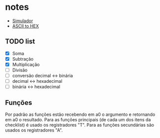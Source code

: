 # notes
 * [Simulador](https://ascslab.org/research/briscv/simulator/simulator.html)
 * [ASCII to HEX](https://www.rapidtables.com/convert/number/ascii-to-hex.html)

## TODO list
 - [X] Soma
 - [X] Subtração
 - [X] Multiplicação
 - [ ] Divisão
 - [ ] conversão decimal <-> binária
 - [ ] decimal <-> hexadecimal 
 - [ ] binária <-> hexadecimal

## Funções
Por padrão as funções estão recebendo em a0 o argumento e retornando em a0 o resultado.
Para as funções principais (de cada um dos itens da checklist) é usado os registradores "T".
Para as funções secundárias são usados os registradores "A".